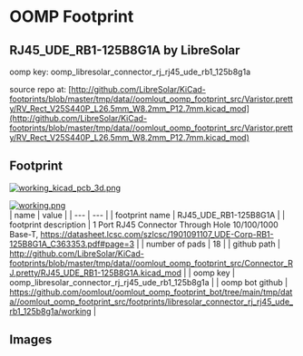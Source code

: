 # OOMP Footprint  
## RJ45_UDE_RB1-125B8G1A  by LibreSolar  
  
oomp key: oomp_libresolar_connector_rj_rj45_ude_rb1_125b8g1a  
  
source repo at: [http://github.com/LibreSolar/KiCad-footprints/blob/master/tmp/data//oomlout_oomp_footprint_src/Varistor.pretty/RV_Rect_V25S440P_L26.5mm_W8.2mm_P12.7mm.kicad_mod](http://github.com/LibreSolar/KiCad-footprints/blob/master/tmp/data//oomlout_oomp_footprint_src/Varistor.pretty/RV_Rect_V25S440P_L26.5mm_W8.2mm_P12.7mm.kicad_mod)  
## Footprint  
  
[![working_kicad_pcb_3d.png](working_kicad_pcb_3d_600.png)](working_kicad_pcb_3d.png)  
  
[![working.png](working_600.png)](working.png)  
| name | value | 
| --- | --- | 
| footprint name | RJ45_UDE_RB1-125B8G1A | 
| footprint description | 1 Port RJ45 Connector Through Hole 10/100/1000 Base-T, https://datasheet.lcsc.com/szlcsc/1901091107_UDE-Corp-RB1-125B8G1A_C363353.pdf#page=3 | 
| number of pads | 18 | 
| github path | http://github.com/LibreSolar/KiCad-footprints/blob/master/tmp/data//oomlout_oomp_footprint_src/Connector_RJ.pretty/RJ45_UDE_RB1-125B8G1A.kicad_mod | 
| oomp key | oomp_libresolar_connector_rj_rj45_ude_rb1_125b8g1a | 
| oomp bot github | https://github.com/oomlout/oomlout_oomp_footprint_bot/tree/main/tmp/data//oomlout_oomp_footprint_src/footprints/libresolar_connector_rj_rj45_ude_rb1_125b8g1a/working | 
## Images  
